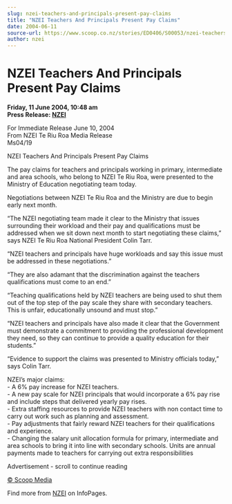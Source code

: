 ```yaml
---
slug: nzei-teachers-and-principals-present-pay-claims
title: "NZEI Teachers And Principals Present Pay Claims"
date: 2004-06-11
source-url: https://www.scoop.co.nz/stories/ED0406/S00053/nzei-teachers-and-principals-present-pay-claims.htm
author: nzei
---
```

NZEI Teachers And Principals Present Pay Claims
===============================================

**Friday, 11 June 2004, 10:48 am**  
**Press Release: [NZEI](https://info.scoop.co.nz/NZEI)**

For Immediate Release June 10, 2004  
From NZEI Te Riu Roa Media Release  
Ms04/19

NZEI Teachers And Principals Present Pay Claims

The pay claims for teachers and principals working in primary, intermediate and area schools, who belong to NZEI Te Riu Roa, were presented to the Ministry of Education negotiating team today.

Negotiations between NZEI Te Riu Roa and the Ministry are due to begin early next month.

“The NZEI negotiating team made it clear to the Ministry that issues surrounding their workload and their pay and qualifications must be addressed when we sit down next month to start negotiating these claims,” says NZEI Te Riu Roa National President Colin Tarr.

“NZEI teachers and principals have huge workloads and say this issue must be addressed in these negotiations.”

“They are also adamant that the discrimination against the teachers qualifications must come to an end.”

“Teaching qualifications held by NZEI teachers are being used to shut them out of the top step of the pay scale they share with secondary teachers. This is unfair, educationally unsound and must stop.”

“NZEI teachers and principals have also made it clear that the Government must demonstrate a commitment to providing the professional development they need, so they can continue to provide a quality education for their students.”

“Evidence to support the claims was presented to Ministry officials today,” says Colin Tarr.

NZEI’s major claims:  
\- A 6% pay increase for NZEI teachers.  
\- A new pay scale for NZEI principals that would incorporate a 6% pay rise and include steps that delivered yearly pay rises.  
\- Extra staffing resources to provide NZEI teachers with non contact time to carry out work such as planning and assessment.  
\- Pay adjustments that fairly reward NZEI teachers for their qualifications and experience.  
\- Changing the salary unit allocation formula for primary, intermediate and area schools to bring it into line with secondary schools. Units are annual payments made to teachers for carrying out extra responsibilities  

Advertisement - scroll to continue reading





[© Scoop Media](http://www.scoop.co.nz/about/terms.html)

Find more from [NZEI](https://info.scoop.co.nz/NZEI) on InfoPages.